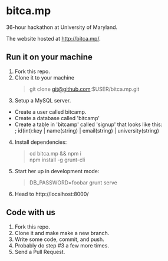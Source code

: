 bitca.mp
========

36-hour hackathon at University of Maryland.

The website hosted at http://bitca.mp/.


## Run it on your machine

1. Fork this repo.
2. Clone it to your machine  
    > git clone git@github.com:$USER/bitca.mp.git
3. Setup a MySQL server.
  * Create a user called bitcamp.
  * Create a database called 'bitcamp' 
  * Create a table in 'bitcamp' called 'signup' that looks like this:  
    ; id(int):key | name(string) | email(string) | university(string)
4. Install dependencies:  
    > cd bitca.mp && npm i  
    > npm install -g grunt-cli
5. Start her up in development mode:  
    > DB_PASSWORD=foobar grunt serve
6. Head to http://localhost:8000/


## Code with us

1. Fork this repo.
2. Clone it and make make a new branch.
3. Write some code, commit, and push.
4. Probably do step #3 a few more times.
5. Send a Pull Request.
